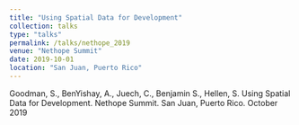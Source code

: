 ```yaml
---
title: "Using Spatial Data for Development"
collection: talks
type: "talks"
permalink: /talks/nethope_2019
venue: "Nethope Summit"
date: 2019-10-01
location: "San Juan, Puerto Rico"
---
```



Goodman, S., BenYishay, A., Juech, C., Benjamin S., Hellen, S. Using Spatial Data for Development. Nethope Summit. San Juan, Puerto Rico. October 2019

